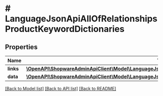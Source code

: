 # # LanguageJsonApiAllOfRelationshipsProductKeywordDictionaries

## Properties

Name | Type | Description | Notes
------------ | ------------- | ------------- | -------------
**links** | [**\OpenAPI\ShopwareAdminApiClient\Model\LanguageJsonApiAllOfRelationshipsProductKeywordDictionariesLinks**](LanguageJsonApiAllOfRelationshipsProductKeywordDictionariesLinks.md) |  | [optional]
**data** | [**\OpenAPI\ShopwareAdminApiClient\Model\LanguageJsonApiAllOfRelationshipsProductKeywordDictionariesData[]**](LanguageJsonApiAllOfRelationshipsProductKeywordDictionariesData.md) |  | [optional]

[[Back to Model list]](../../README.md#models) [[Back to API list]](../../README.md#endpoints) [[Back to README]](../../README.md)
